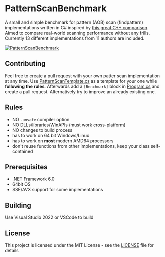 # PatternScanBenchmark

A small and simple benchmark for pattern (AOB) scan (findpattern) implementations written in C# inspired by [this great C++ comparison](https://github.com/learn-more/findpattern-bench). Aimed to compare real-world scanning performance without any frills. Currently 13 different implementations from 11 authors are included.

[![PatternScanBenchmark](https://camo.githubusercontent.com/5701cec8603dacb119a5f6e91e2be01b4e7ba0bbaffa6561e09869767af1aebc/68747470733a2f2f692e696d6775722e636f6d2f4f795a444162682e706e67)](#)

## Contributing

Feel free to create a pull request with your own patter scan implementation at any time. Use [PatternScanTemplate.cs](PatternScanBench/Implementations/PatternScanTemplate.cs) as a template for your one while **following the rules**. Afterwards add a `[Benchmark]` block in [Program.cs](PatternScanBench/Program.cs) and create a pull request. Alternatively try to improve an already existing one.

## Rules

* NO `-unsafe` compiler option
* NO DLLs/libraries/WinAPIs (must work cross-platform)
* NO changes to build process
* has to work on 64 bit Windows/Linux
* has to work on **most** modern AMD64 processors
* don't reuse functions from other implementations, keep your class self-contained

## Prerequisites

* .NET Framework 6.0
* 64bit OS
* SSE/AVX support for some implementations

## Building

Use Visual Studio 2022 or VSCode to build

## License

This project is licensed under the MIT License - see the [LICENSE](LICENSE) file for details
